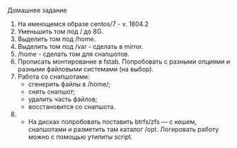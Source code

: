 Домашнее задание

1. На имеющемся образе centos/7 - v. 1804.2
2. Уменьшить том под / до 8G.
3. Выделить том под /home.
4. Выделить том под /var - сделать в mirror.
5. /home - сделать том для снапшотов.
6. Прописать монтирование в fstab. Попробовать с разными опциями и разными файловыми системами (на выбор).
7. Работа со снапшотами:
   - сгенерить файлы в /home/;
   - снять снапшот;
   - удалить часть файлов;
   - восстановится со снапшота.
8. * На дисках попробовать поставить btrfs/zfs — с кешем, снапшотами и разметить там каталог /opt.
Логировать работу можно с помощью утилиты script.






